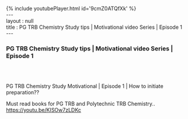 {% include youtubePlayer.html id='9cmZ0ATQfXk' %}<br>---<br>layout : null<br>title : PG TRB Chemistry Study tips | Motivational video Series | Episode 1<br>---<br><h3>PG TRB Chemistry Study tips | Motivational video Series | Episode 1</h3><br><br><p>PG TRB Chemistry Study Motivational | Episode 1 | How to initiate preparation?? 

Must read books for PG TRB and Polytechnic TRB Chemistry..
https://youtu.be/KISOw7zLDKc</p><br>